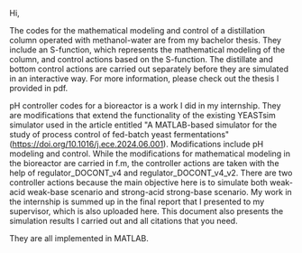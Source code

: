 Hi,

The codes for the mathematical modeling and control of a distillation column operated with methanol-water are from my bachelor thesis. They include an S-function, which represents the mathematical modeling of the column, and control actions based on the S-function. The distillate and bottom control actions are carried out separately before they are simulated in an interactive way. For more information, please check out the thesis I provided in pdf.

pH controller codes for a bioreactor is a work I did in my internship. They are modifications that extend the functionality of the existing YEASTsim simulator used in the article entitled "A MATLAB-based simulator for the study of process control of fed-batch yeast fermentations" (https://doi.org/10.1016/j.ece.2024.06.001). Modifications include pH modeling and control. While the modifications for mathematical modeling in the bioreactor are carried in f.m, the controller actions are taken with the help of regulator_DOCONT_v4 and regulator_DOCONT_v4_v2. There are two controller actions because the main objective here is to simulate both weak-acid weak-base scenario and strong-acid strong-base scenario. My work in the internship is summed up in the final report that I presented to my supervisor, which is also uploaded here. This document also presents the simulation results I carried out and all citations that you need.

They are all implemented in MATLAB.

